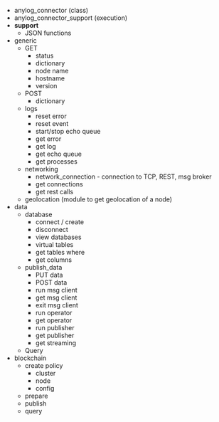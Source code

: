 * anylog_connector (class)
* anylog_connector_support (execution)
* __support__
  * JSON functions
* generic
    * GET
      * status
      * dictionary
      * node name
      * hostname
      * version
    * POST
      * dictionary
    * logs
      * reset error
      * reset event
      * start/stop echo queue
      * get error
      * get log
      * get echo queue 
      * get processes
    * networking
      * network_connection - connection to TCP, REST, msg broker
      * get connections
      * get rest calls
    * geolocation (module to get geolocation of a node)
* data
  * database
    * connect / create
    * disconnect
    * view databases
    * virtual tables
    * get tables where 
    * get columns
  * publish_data
    * PUT data 
    * POST data 
    * run msg client
    * get msg client
    * exit msg client
    * run operator 
    * get operator
    * run publisher
    * get publisher
    * get streaming
  * Query
* blockchain
  * create policy
    * cluster
    * node
    * config
  * prepare
  * publish
  * query